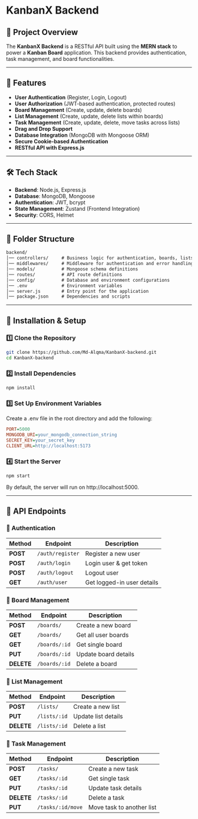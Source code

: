 # KanbanX Backend

## 📌 Project Overview
The **KanbanX Backend** is a RESTful API built using the **MERN stack** to power a **Kanban Board** application. This backend provides authentication, task management, and board functionalities.

---

## 🚀 Features
- **User Authentication** (Register, Login, Logout)
- **User Authorization** (JWT-based authentication, protected routes)
- **Board Management** (Create, update, delete boards)
- **List Management** (Create, update, delete lists within boards)
- **Task Management** (Create, update, delete, move tasks across lists)
- **Drag and Drop Support**
- **Database Integration** (MongoDB with Mongoose ORM)
- **Secure Cookie-based Authentication**
- **RESTful API with Express.js**

---

## 🛠️ Tech Stack
- **Backend**: Node.js, Express.js
- **Database**: MongoDB, Mongoose
- **Authentication**: JWT, bcrypt
- **State Management**: Zustand (Frontend Integration)
- **Security**: CORS, Helmet

---

## 📂 Folder Structure
```diff
backend/
│── controllers/     # Business logic for authentication, boards, lists, and tasks
│── middlewares/     # Middleware for authentication and error handling
│── models/          # Mongoose schema definitions
│── routes/          # API route definitions
│── config/          # Database and environment configurations
│── .env             # Environment variables
│── server.js        # Entry point for the application
│── package.json     # Dependencies and scripts
```

---

## 🔧 Installation & Setup

### 1️⃣ Clone the Repository
```sh
git clone https://github.com/Md-Alqma/KanbanX-backend.git
cd KanbanX-backend
```
### 2️⃣ Install Dependencies
```sh
npm install
```
### 3️⃣ Set Up Environment Variables
Create a .env file in the root directory and add the following:
```ini
PORT=5000
MONGODB_URI=your_mongodb_connection_string
SECRET_KEY=your_secret_key
CLIENT_URL=http://localhost:5173
```
### 4️⃣ Start the Server
```sh
npm start
```
By default, the server will run on http://localhost:5000.

---
## 📌 API Endpoints

### 🔹 Authentication
| Method | Endpoint       | Description              |
|--------|--------------|--------------------------|
| **POST**   | `/auth/register` | Register a new user |
| **POST**   | `/auth/login`    | Login user & get token |
| **POST**   | `/auth/logout`   | Logout user |
| **GET**    | `/auth/user`     | Get logged-in user details |

### 🔹 Board Management
| Method | Endpoint          | Description               |
|--------|------------------|---------------------------|
| **POST**   | `/boards/`         | Create a new board        |
| **GET**    | `/boards/`         | Get all user boards       |
| **GET**    | `/boards/:id`      | Get single board        |
| **PUT**  | `/boards/:id`      | Update board details      |
| **DELETE** | `/boards/:id`      | Delete a board            |

### 🔹 List Management
| Method | Endpoint          | Description               |
|--------|------------------|---------------------------|
| **POST**   | `/lists/`          | Create a new list        |
| **PUT**  | `/lists/:id`       | Update list details      |
| **DELETE** | `/lists/:id`       | Delete a list            |

### 🔹 Task Management
| Method | Endpoint          | Description               |
|--------|------------------|---------------------------|
| **POST**   | `/tasks/`          | Create a new task        |
| **GET**  | `/tasks/:id`       | Get single task          |
| **PUT**  | `/tasks/:id`       | Update task details      |
| **DELETE** | `/tasks/:id`       | Delete a task            |
| **PUT**  | `/tasks/:id/move`  | Move task to another list |


